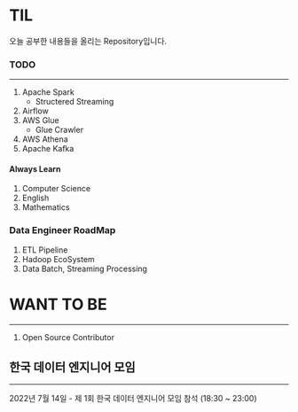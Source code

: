 # TIL

오늘 공부한 내용들을 올리는 Repository입니다.

### TODO
---

1. Apache Spark
    - Structered Streaming
2. Airflow
3. AWS Glue
    - Glue Crawler
4. AWS Athena
5. Apache Kafka

#### Always Learn
1. Computer Science
2. English
3. Mathematics

### Data Engineer RoadMap

1. ETL Pipeline
2. Hadoop EcoSystem
3. Data Batch, Streaming Processing

# WANT TO BE
---
1. Open Source Contributor



## 한국 데이터 엔지니어 모임

---

2022년 7월 14일 - 제 1회 한국 데이터 엔지니어 모임 참석 (18:30 ~ 23:00)
